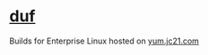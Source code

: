 # [duf](https://github.com/muesli/duf)

Builds for Enterprise Linux hosted on [yum.jc21.com](https://yum.jc21.com)

